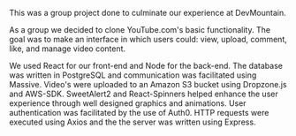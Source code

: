 This was a group project done to culminate our experience at DevMountain.

As a group we decided to clone YouTube.com's basic functionality. The goal was to make an interface in which users could: view, upload, comment, like, and manage video content.

We used React for our front-end and Node for the back-end. The database was written in PostgreSQL and communication was facilitated using Massive. Video's were uploaded to an Amazon S3 bucket using Dropzone.js and AWS-SDK. SweetAlert2 and React-Spinners helped enhance the user experience through well designed graphics and animations. User authentication was facilitated by the use of Auth0. HTTP requests were executed using Axios and the the server was written using Express.